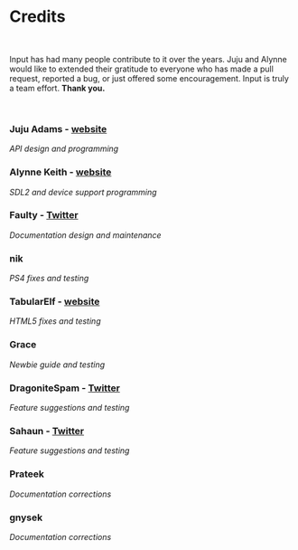 # Credits

&nbsp;

Input has had many people contribute to it over the years. Juju and Alynne would like to extended their gratitude to everyone who has made a pull request, reported a bug, or just offered some encouragement. Input is truly a team effort. **Thank you.**

&nbsp;

### Juju Adams - [website](https://www.jujuadams.com/)
*API design and programming*

### Alynne Keith - [website](https://offalynne.neocities.org/)
*SDL2 and device support programming*

### Faulty - [Twitter](https://twitter.com/faultyfunctions)
*Documentation design and maintenance*

### nik
*PS4 fixes and testing*

### TabularElf - [website](https://tabelf.link/)
*HTML5 fixes and testing*

### Grace
*Newbie guide and testing*

### DragoniteSpam - [Twitter](https://twitter.com/DragoniteSpam)
*Feature suggestions and testing*

### Sahaun - [Twitter](https://twitter.com/sohomsahaun)
*Feature suggestions and testing*

### Prateek
*Documentation corrections*

### gnysek
*Documentation corrections*
